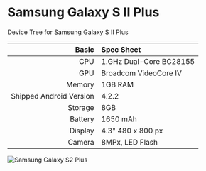 Samsung Galaxy S II Plus
============================

Device Tree for Samsung Galaxy S II Plus

Basic   | Spec Sheet
-------:|:-------------------------
CPU     | 1.GHz Dual-Core BC28155
GPU     | Broadcom VideoCore IV
Memory  | 1GB RAM
Shipped Android Version | 4.2.2
Storage | 8GB
Battery | 1650 mAh
Display | 4.3" 480 x 800 px
Camera  | 8MPx, LED Flash

![Samsung Galaxy S2 Plus](http://www.telefonino.net/new_files/images/global/Samsung-Galaxy-S2-Plus_69881_4.jpg "Samsung Galaxy S II Plus")
